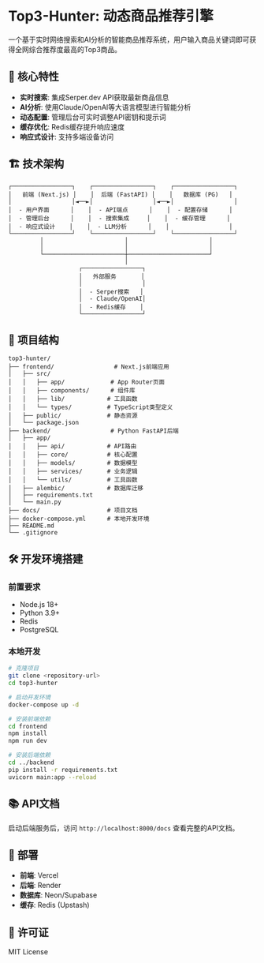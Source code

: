 # Top3-Hunter: 动态商品推荐引擎

一个基于实时网络搜索和AI分析的智能商品推荐系统，用户输入商品关键词即可获得全网综合推荐度最高的Top3商品。

## 🚀 核心特性

- **实时搜索**: 集成Serper.dev API获取最新商品信息
- **AI分析**: 使用Claude/OpenAI等大语言模型进行智能分析
- **动态配置**: 管理后台可实时调整API密钥和提示词
- **缓存优化**: Redis缓存提升响应速度
- **响应式设计**: 支持多端设备访问

## 🏗️ 技术架构

```
┌─────────────────┐    ┌─────────────────┐    ┌─────────────────┐
│   前端 (Next.js) │    │  后端 (FastAPI) │    │   数据库 (PG)   │
│                 │◄──►│                 │◄──►│                 │
│  - 用户界面      │    │  - API端点      │    │  - 配置存储      │
│  - 管理后台      │    │  - 搜索集成     │    │  - 缓存管理      │
│  - 响应式设计    │    │  - LLM分析      │    │                 │
└─────────────────┘    └─────────────────┘    └─────────────────┘
         │                       │                       │
         │                       │                       │
         └───────────────────────┼───────────────────────┘
                                 │
                    ┌─────────────────┐
                    │   外部服务       │
                    │                 │
                    │  - Serper搜索   │
                    │  - Claude/OpenAI│
                    │  - Redis缓存    │
                    └─────────────────┘
```

## 📁 项目结构

```
top3-hunter/
├── frontend/                 # Next.js前端应用
│   ├── src/
│   │   ├── app/             # App Router页面
│   │   ├── components/      # 组件库
│   │   ├── lib/            # 工具函数
│   │   └── types/          # TypeScript类型定义
│   ├── public/             # 静态资源
│   └── package.json
├── backend/                 # Python FastAPI后端
│   ├── app/
│   │   ├── api/            # API路由
│   │   ├── core/           # 核心配置
│   │   ├── models/         # 数据模型
│   │   ├── services/       # 业务逻辑
│   │   └── utils/          # 工具函数
│   ├── alembic/            # 数据库迁移
│   ├── requirements.txt
│   └── main.py
├── docs/                   # 项目文档
├── docker-compose.yml      # 本地开发环境
├── README.md
└── .gitignore
```

## 🛠️ 开发环境搭建

### 前置要求
- Node.js 18+
- Python 3.9+
- Redis
- PostgreSQL

### 本地开发
```bash
# 克隆项目
git clone <repository-url>
cd top3-hunter

# 启动开发环境
docker-compose up -d

# 安装前端依赖
cd frontend
npm install
npm run dev

# 安装后端依赖
cd ../backend
pip install -r requirements.txt
uvicorn main:app --reload
```

## 📚 API文档

启动后端服务后，访问 `http://localhost:8000/docs` 查看完整的API文档。

## 🚀 部署

- **前端**: Vercel
- **后端**: Render
- **数据库**: Neon/Supabase
- **缓存**: Redis (Upstash)

## 📄 许可证

MIT License